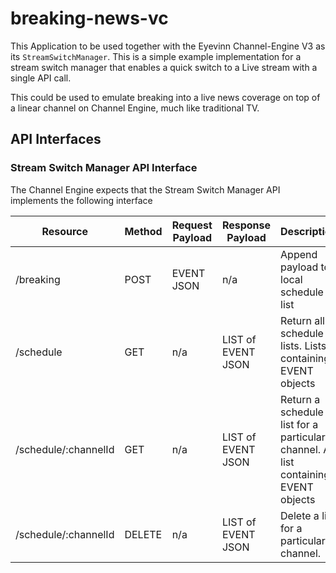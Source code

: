 # breaking-news-vc

This Application to be used together with the Eyevinn Channel-Engine V3 as its `StreamSwitchManager`. This is a simple example implementation for a stream switch manager that enables
a quick switch to a Live stream with a single API call. 

This could be used to emulate breaking into a live news coverage on top of a linear channel on Channel Engine, much like traditional TV. 

## API Interfaces

### Stream Switch Manager API Interface

The Channel Engine expects that the Stream Switch Manager API implements the following interface

Resource | Method | Request Payload | Response Payload | Description
-------- | ------ | --------------- | ---------------- | -----------
/breaking | POST | EVENT JSON | n/a | Append payload to local schedule list 
/schedule | GET | n/a | LIST of EVENT JSON | Return all schedule lists. Lists containing EVENT objects
/schedule/:channelId | GET | n/a | LIST of EVENT JSON | Return a schedule list for a particular channel. A list containing EVENT objects
/schedule/:channelId | DELETE | n/a | LIST of EVENT JSON | Delete a list for a particular channel.

